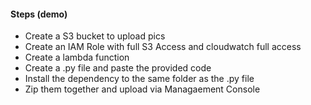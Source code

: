 #### Steps (demo)
  * Create a S3 bucket to upload pics
  * Create an IAM Role with full S3 Access and cloudwatch full access 
  * Create a lambda function
  * Create a .py file and paste the provided code
  * Install the dependency to the same folder as the .py file
  * Zip them together and upload via Managaement Console
